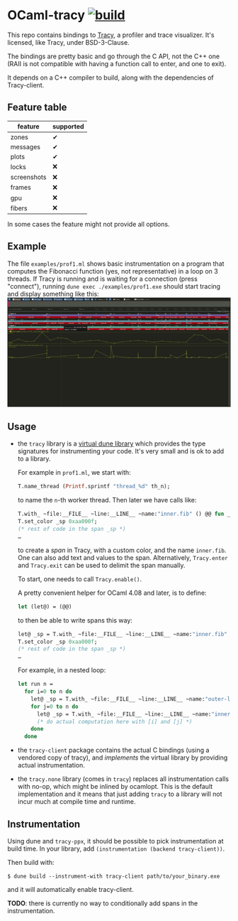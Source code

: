 # OCaml-tracy [![build](https://github.com/AestheticIntegration/ocaml-tracy/actions/workflows/build.yml/badge.svg)](https://github.com/AestheticIntegration/ocaml-tracy/actions/workflows/build.yml)

This repo contains bindings to [Tracy](https://github.com/wolfpld/tracy),
a profiler and trace visualizer. It's licensed, like Tracy, under
BSD-3-Clause.

The bindings are pretty basic and go through the C API, not the C++ one (RAII is
not compatible with having a function call to enter, and one to exit).

It depends on a C++ compiler to build, along with the dependencies
of Tracy-client.

## Feature table

| feature | supported |
|------|---|
| zones | ✔ |
| messages | ✔ |
| plots | ✔ |
| locks | ❌ |
| screenshots | ❌ |
| frames | ❌ |
| gpu | ❌ |
| fibers | ❌ |

In some cases the feature might not provide all options.

## Example

The file `examples/prof1.ml` shows basic instrumentation on a program that computes
the Fibonacci function (yes, not representative) in a loop on 3 threads.
If Tracy is running and is waiting for a connection (press "connect"),
running `dune exec ./examples/prof1.exe` should start tracing
and display something like this: ![tracy screenshot](screen1.png)

## Usage

- the `tracy` library is a [virtual dune library](https://dune.readthedocs.io/en/stable/variants.html)
  which provides the type signatures for instrumenting your code. It's very
  small and is ok to add to a library.

  For example in `prof1.ml`, we start with:

  ```ocaml
  T.name_thread (Printf.sprintf "thread_%d" th_n);
  ```

  to name the `n`-th worker thread. Then later we have calls like:

  ```ocaml
  T.with_ ~file:__FILE__ ~line:__LINE__ ~name:"inner.fib" () @@ fun _sp ->
  T.set_color _sp 0xaa000f;
  (* rest of code in the span _sp *)
  …
  ```

  to create a _span_ in Tracy, with a custom color, and the name `inner.fib`.
  One can also add text and values to the span.
  Alternatively, `Tracy.enter` and `Tracy.exit` can be used to delimit
  the span manually.

  To start, one needs to call `Tracy.enable()`.

  A pretty convenient helper for OCaml 4.08 and later, is to define:

  ```ocaml
  let (let@) = (@@)
  ```

  to then be able to write spans this way:

  ```ocaml
  let@ _sp = T.with_ ~file:__FILE__ ~line:__LINE__ ~name:"inner.fib" () in
  T.set_color _sp 0xaa000f;
  (* rest of code in the span _sp *)
  …
  ```

  For example, in a nested loop:

  ```ocaml
  let run n =
    for i=0 to n do
      let@ _sp = T.with_ ~file:__FILE__ ~line:__LINE__ ~name:"outer-loop" () in
      for j=0 to n do
        let@ _sp = T.with_ ~file:__FILE__ ~line:__LINE__ ~name:"inner-loop" () in
        (* do actual computation here with [i] and [j] *)
      done
    done
  ```

- the `tracy-client` package contains the actual C bindings (using a vendored
  copy of tracy), and _implements_ the virtual library by providing actual
  instrumentation.

- the `tracy.none` library (comes in `tracy`) replaces all instrumentation
  calls with no-op, which might be inlined by ocamlopt. This is the default
  implementation and it means that just adding `tracy` to a library will
  not incur much at compile time and runtime.

## Instrumentation

Using dune and `tracy-ppx`, it should be possible to pick instrumentation at build time.
In your library, add `(instrumentation (backend tracy-client))`.

Then build with:

```
$ dune build --instrument-with tracy-client path/to/your_binary.exe
```

and it will automatically enable tracy-client.

**TODO**: there is currently no way to conditionally add spans
in the instrumentation.
